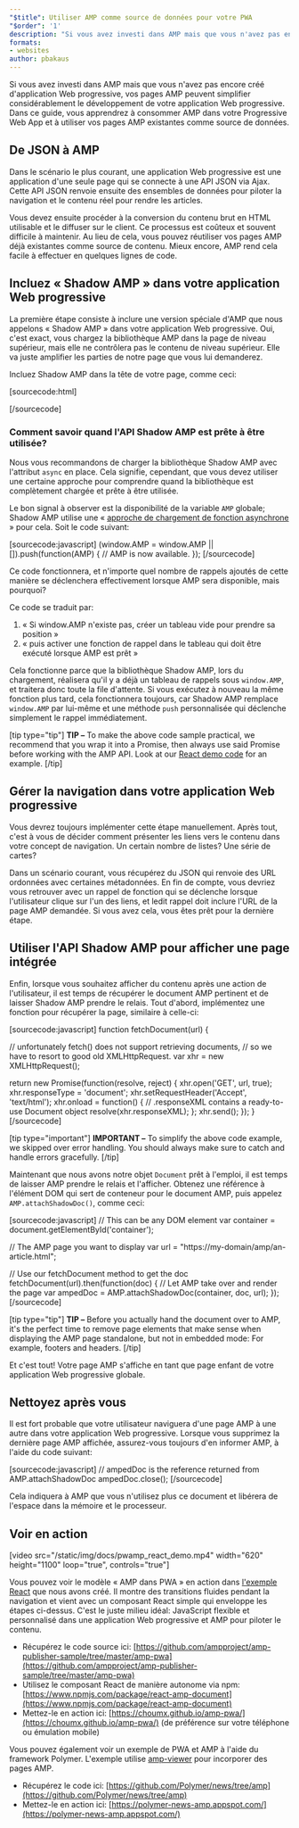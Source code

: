 ```yaml
---
"$title": Utiliser AMP comme source de données pour votre PWA
"$order": '1'
description: "Si vous avez investi dans AMP mais que vous n'avez pas encore créé d'application Web progressive, vos pages AMP peuvent simplifier considérablement le développement de votre application Web progressive."
formats:
- websites
author: pbakaus
---
```


Si vous avez investi dans AMP mais que vous n'avez pas encore créé d'application Web progressive, vos pages AMP peuvent simplifier considérablement le développement de votre application Web progressive. Dans ce guide, vous apprendrez à consommer AMP dans votre Progressive Web App et à utiliser vos pages AMP existantes comme source de données.

## De JSON à AMP

Dans le scénario le plus courant, une application Web progressive est une application d'une seule page qui se connecte à une API JSON via Ajax. Cette API JSON renvoie ensuite des ensembles de données pour piloter la navigation et le contenu réel pour rendre les articles.

Vous devez ensuite procéder à la conversion du contenu brut en HTML utilisable et le diffuser sur le client. Ce processus est coûteux et souvent difficile à maintenir. Au lieu de cela, vous pouvez réutiliser vos pages AMP déjà existantes comme source de contenu. Mieux encore, AMP rend cela facile à effectuer en quelques lignes de code.

## Incluez « Shadow AMP » dans votre application Web progressive

La première étape consiste à inclure une version spéciale d'AMP que nous appelons « Shadow AMP » dans votre application Web progressive. Oui, c'est exact, vous chargez la bibliothèque AMP dans la page de niveau supérieur, mais elle ne contrôlera pas le contenu de niveau supérieur. Elle va juste amplifier les parties de notre page que vous lui demanderez.

Incluez Shadow AMP dans la tête de votre page, comme ceci:

[sourcecode:html]
<!-- Asynchronously load the AMP-with-Shadow-DOM runtime library. -->
<script async src="https://cdn.ampproject.org/shadow-v0.js"></script>
[/sourcecode]

### Comment savoir quand l'API Shadow AMP est prête à être utilisée?

Nous vous recommandons de charger la bibliothèque Shadow AMP avec l'attribut `async` en place. Cela signifie, cependant, que vous devez utiliser une certaine approche pour comprendre quand la bibliothèque est complètement chargée et prête à être utilisée.

Le bon signal à observer est la disponibilité de la variable `AMP` globale; Shadow AMP utilise une « [approche de chargement de fonction asynchrone](http://mrcoles.com/blog/google-analytics-asynchronous-tracking-how-it-work/) » pour cela. Soit le code suivant:

[sourcecode:javascript]
(window.AMP = window.AMP || []).push(function(AMP) {
  // AMP is now available.
});
[/sourcecode]

Ce code fonctionnera, et n'importe quel nombre de rappels ajoutés de cette manière se déclenchera effectivement lorsque AMP sera disponible, mais pourquoi?

Ce code se traduit par:

1. « Si window.AMP n'existe pas, créer un tableau vide pour prendre sa position »
2. « puis activer une fonction de rappel dans le tableau qui doit être exécuté lorsque AMP est prêt »

Cela fonctionne parce que la bibliothèque Shadow AMP, lors du chargement, réalisera qu'il y a déjà un tableau de rappels sous `window.AMP`, et traitera donc toute la file d'attente. Si vous exécutez à nouveau la même fonction plus tard, cela fonctionnera toujours, car Shadow AMP remplace `window.AMP` par lui-même et une méthode `push` personnalisée qui déclenche simplement le rappel immédiatement.

[tip type="tip"] **TIP –** To make the above code sample practical, we recommend that you wrap it into a Promise, then always use said Promise before working with the AMP API. Look at our [React demo code](https://github.com/ampproject/amp-publisher-sample/blob/master/amp-pwa/src/components/amp-document/amp-document.js#L20) for an example. [/tip]

## Gérer la navigation dans votre application Web progressive

Vous devrez toujours implémenter cette étape manuellement. Après tout, c'est à vous de décider comment présenter les liens vers le contenu dans votre concept de navigation. Un certain nombre de listes? Une série de cartes?

Dans un scénario courant, vous récupérez du JSON qui renvoie des URL ordonnées avec certaines métadonnées. En fin de compte, vous devriez vous retrouver avec un rappel de fonction qui se déclenche lorsque l'utilisateur clique sur l'un des liens, et ledit rappel doit inclure l'URL de la page AMP demandée. Si vous avez cela, vous êtes prêt pour la dernière étape.

## Utiliser l'API Shadow AMP pour afficher une page intégrée

Enfin, lorsque vous souhaitez afficher du contenu après une action de l'utilisateur, il est temps de récupérer le document AMP pertinent et de laisser Shadow AMP prendre le relais. Tout d'abord, implémentez une fonction pour récupérer la page, similaire à celle-ci:

[sourcecode:javascript]
function fetchDocument(url) {

  // unfortunately fetch() does not support retrieving documents,
  // so we have to resort to good old XMLHttpRequest.
  var xhr = new XMLHttpRequest();

  return new Promise(function(resolve, reject) {
    xhr.open('GET', url, true);
    xhr.responseType = 'document';
    xhr.setRequestHeader('Accept', 'text/html');
    xhr.onload = function() {
      // .responseXML contains a ready-to-use Document object
      resolve(xhr.responseXML);
    };
    xhr.send();
  });
}
[/sourcecode]

[tip type="important"] **IMPORTANT –** To simplify the above code example, we skipped over error handling. You should always make sure to catch and handle errors gracefully. [/tip]

Maintenant que nous avons notre objet `Document` prêt à l'emploi, il est temps de laisser AMP prendre le relais et l'afficher. Obtenez une référence à l'élément DOM qui sert de conteneur pour le document AMP, puis appelez `AMP.attachShadowDoc()`, comme ceci:

[sourcecode:javascript]
// This can be any DOM element
var container = document.getElementById('container');

// The AMP page you want to display
var url = "https://my-domain/amp/an-article.html";

// Use our fetchDocument method to get the doc
fetchDocument(url).then(function(doc) {
  // Let AMP take over and render the page
  var ampedDoc = AMP.attachShadowDoc(container, doc, url);
});
[/sourcecode]

[tip type="tip"] **TIP –** Before you actually hand the document over to AMP, it's the perfect time to remove page elements that make sense when displaying the AMP page standalone, but not in embedded mode: For example, footers and headers. [/tip]

Et c'est tout! Votre page AMP s'affiche en tant que page enfant de votre application Web progressive globale.

## Nettoyez après vous

Il est fort probable que votre utilisateur naviguera d'une page AMP à une autre dans votre application Web progressive. Lorsque vous supprimez la dernière page AMP affichée, assurez-vous toujours d'en informer AMP, à l'aide du code suivant:

[sourcecode:javascript]
// ampedDoc is the reference returned from AMP.attachShadowDoc
ampedDoc.close();
[/sourcecode]

Cela indiquera à AMP que vous n'utilisez plus ce document et libérera de l'espace dans la mémoire et le processeur.

## Voir en action

[video src="/static/img/docs/pwamp_react_demo.mp4" width="620" height="1100" loop="true", controls="true"]

Vous pouvez voir le modèle « AMP dans PWA » en action dans [l'exemple React](https://github.com/ampproject/amp-publisher-sample/tree/master/amp-pwa) que nous avons créé. Il montre des transitions fluides pendant la navigation et vient avec un composant React simple qui enveloppe les étapes ci-dessus. C'est le juste milieu idéal: JavaScript flexible et personnalisé dans une application Web progressive et AMP pour piloter le contenu.

- Récupérez le code source ici: [https://github.com/ampproject/amp-publisher-sample/tree/master/amp-pwa](https://github.com/ampproject/amp-publisher-sample/tree/master/amp-pwa)
- Utilisez le composant React de manière autonome via npm: [https://www.npmjs.com/package/react-amp-document](https://www.npmjs.com/package/react-amp-document)
- Mettez-le en action ici: [https://choumx.github.io/amp-pwa/](https://choumx.github.io/amp-pwa/) (de préférence sur votre téléphone ou émulation mobile)

Vous pouvez également voir un exemple de PWA et AMP à l'aide du framework Polymer. L'exemple utilise [amp-viewer](https://github.com/PolymerLabs/amp-viewer/) pour incorporer des pages AMP.

- Récupérez le code ici: [https://github.com/Polymer/news/tree/amp](https://github.com/Polymer/news/tree/amp)
- Mettez-le en action ici: [https://polymer-news-amp.appspot.com/](https://polymer-news-amp.appspot.com/)
